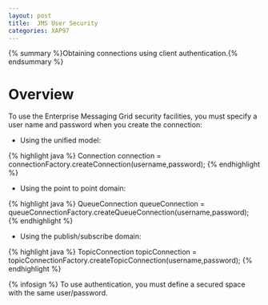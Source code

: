 ```yaml
---
layout: post
title:  JMS User Security
categories: XAP97
---
```


{% summary %}Obtaining connections using client authentication.{% endsummary %}

# Overview

To use the Enterprise Messaging Grid security facilities, you must specify a user name and password when you create the connection:

- Using the unified model:

{% highlight java %}
Connection connection = connectionFactory.createConnection(username,password);
{% endhighlight %}

- Using the point to point domain:

{% highlight java %}
QueueConnection queueConnection = queueConnectionFactory.createQueueConnection(username,password);
{% endhighlight %}

- Using the publish/subscribe domain:

{% highlight java %}
TopicConnection topicConnection = topicConnectionFactory.createTopicConnection(username,password);
{% endhighlight %}

{% infosign %} To use authentication, you must define a secured space with the same user/password.
